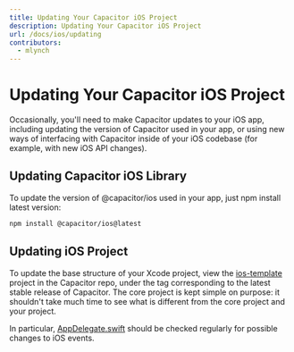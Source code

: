 ```yaml
---
title: Updating Your Capacitor iOS Project
description: Updating Your Capacitor iOS Project
url: /docs/ios/updating
contributors:
  - mlynch
---
```


# Updating Your Capacitor iOS Project

<p class="intro">Occasionally, you'll need to make Capacitor updates to your iOS app, including updating the version of Capacitor used in your app, or using new ways of interfacing with Capacitor inside of your iOS codebase (for example, with new iOS API changes).</p>

## Updating Capacitor iOS Library

To update the version of @capacitor/ios used in your app, just npm install latest version:

```bash
npm install @capacitor/ios@latest
```

## Updating iOS Project

To update the base structure of your Xcode project, view the [ios-template](https://github.com/ionic-team/capacitor/tree/master/ios-template) project in the Capacitor repo, under the tag corresponding to the latest stable release of Capacitor. The core project is kept simple on purpose: it shouldn't take much time to see what is different from the core project and your project.

In particular, [AppDelegate.swift](https://github.com/ionic-team/capacitor/blob/master/ios-template/App/App/AppDelegate.swift) should be checked regularly for possible changes to iOS events.
